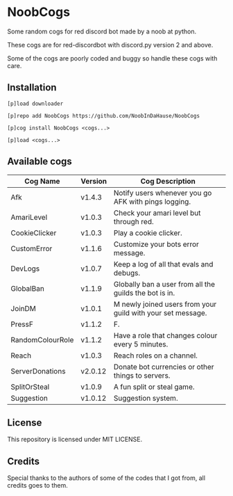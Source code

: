 # NoobCogs

Some random cogs for red discord bot made by a noob at python.

These cogs are for red-discordbot with discord.py version 2 and above.

Some of the cogs are poorly coded and buggy so handle these cogs with care.

## Installation

```
[p]load downloader

[p]repo add NoobCogs https://github.com/NoobInDaHause/NoobCogs

[p]cog install NoobCogs <cogs...>

[p]load <cogs...>
```

## Available cogs

| Cog Name         |  Version  | Cog Description                                             |
| ---------------- | --------- | ----------------------------------------------------------- |
| Afk              |  v1.4.3   | Notify users whenever you go AFK with pings logging.        |
| AmariLevel       |  v1.0.3   | Check your amari level but through red.                     |
| CookieClicker    |  v1.0.3   | Play a cookie clicker.                                      |
| CustomError      |  v1.1.6   | Customize your bots error message.                          |
| DevLogs          |  v1.0.7   | Keep a log of all that evals and debugs.                    |
| GlobalBan        |  v1.1.9   | Globally ban a user from all the guilds the bot is in.      |
| JoinDM           |  v1.0.1   | M newly joined users from your guild with your set message. |
| PressF           |  v1.1.2   | F.                                                          |
| RandomColourRole |  v1.1.2   | Have a role that changes colour every 5 minutes.            |
| Reach            |  v1.0.3   | Reach roles on a channel.                                   |
| ServerDonations  |  v2.0.12  | Donate bot currencies or other things to servers.           |
| SplitOrSteal     |  v1.0.9   | A fun split or steal game.                                  |
| Suggestion       |  v1.0.12  | Suggestion system.                                          |

## License

This repository is licensed under MIT LICENSE.

## Credits

Special thanks to the authors of some of the codes that I got from, all credits goes to them.
